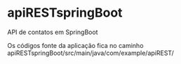 # apiRESTspringBoot
API de contatos em SpringBoot

Os códigos fonte da aplicação fica no caminho apiRESTspringBoot/src/main/java/com/example/apiREST/
